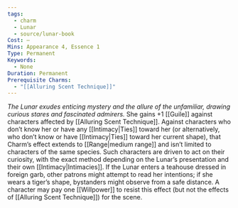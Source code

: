```yaml
---
tags:
  - charm
  - Lunar
  - source/lunar-book
Cost: —
Mins: Appearance 4, Essence 1
Type: Permanent
Keywords:
  - None
Duration: Permanent
Prerequisite Charms:
  - "[[Alluring Scent Technique]]"
---
```

*The Lunar exudes enticing mystery and the allure of the unfamiliar, drawing curious stares and fascinated admirers.*
She gains +1 [[Guile]] against characters affected by [[Alluring Scent Technique]]. Against characters who don’t know her or have any [[Intimacy|Ties]] toward her (or alternatively, who don’t know or have [[Intimacy|Ties]] toward her current shape), that Charm’s effect extends to [[Range|medium range]] and isn’t limited to characters of the same species. Such characters are driven to act on their curiosity, with the exact method depending on the Lunar’s presentation and their own [[Intimacy|Intimacies]].
If the Lunar enters a teahouse dressed in foreign garb, other patrons might attempt to read her intentions; if she wears a tiger’s shape, bystanders might observe from a safe distance. A character may pay one [[Willpower]] to resist this effect (but not the effects of [[Alluring Scent Technique]]) for the scene.